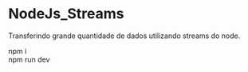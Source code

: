 # NodeJs_Streams
Transferindo grande quantidade de dados utilizando streams do node.

  npm i  
  npm run dev
